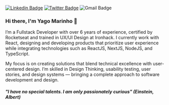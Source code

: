 [![Linkedin Badge](https://img.shields.io/badge/-Yago_Marinho-blue?style=flat-square&logo=Linkedin&logoColor=white&link=https://www.linkedin.com/in/yago-marinho/)](https://www.linkedin.com/in/yago-marinho/)
[![Twitter Badge](https://img.shields.io/badge/-@marinho_rj2-1ca0f1?style=flat-square&labelColor=1ca0f1&logo=twitter&logoColor=white&link=https://twitter.com/marinho_rj2)](https://twitter.com/marinho_rj2)
![Gmail Badge](https://img.shields.io/badge/-marinho.rj2@hotmail.com-eaeaea?style=flat-square&logo=gmail&logoColor=red&link=https://github.com/yagomarinho)

### Hi there, I'm Yago Marinho 👋

I’m a Fullstack Developer with over 6 years of experience, certified by Rocketseat and trained in UX/UI Design at Ironhack. I currently work with React, designing and developing products that prioritize user experience while integrating technologies such as ReactJS, NextJS, NodeJS, and TypeScript.

My focus is on creating solutions that blend technical excellence with user-centered design. I’m skilled in Design Thinking, usability testing, user stories, and design systems — bringing a complete approach to software development and design.
  

##### *"I have no special talents. I am only passionately curious"* (Einstein, Albert)
<!--
**yagomarinho/yagomarinho** is a ✨ _special_ ✨ repository because its `README.md` (this file) appears on your GitHub profile.

Here are some ideas to get you started:

- 🔭 I’m currently working on ...
- 🌱 I’m currently learning ...
- 👯 I’m looking to collaborate on ...
- 🤔 I’m looking for help with ...
- 💬 Ask me about ...
- 📫 How to reach me: ...
- 😄 Pronouns: ...
- ⚡ Fun fact: ...
-->
